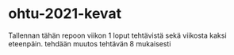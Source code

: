 # ohtu-2021-kevat
Tallennan tähän repoon viikon 1 loput tehtävistä sekä viikosta kaksi eteenpäin. 
tehdään muutos tehtävän 8 mukaisesti
